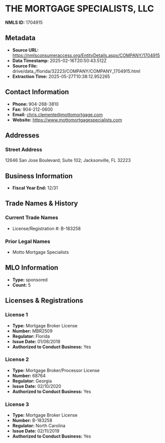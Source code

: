 # THE MORTGAGE SPECIALISTS, LLC

**NMLS ID:** 1704915

## Metadata
- **Source URL:** https://nmlsconsumeraccess.org/EntityDetails.aspx/COMPANY/1704915
- **Data Timestamp:** 2025-02-16T20:50:43.512Z
- **Source File:** drive/data_/florida/32223/COMPANY/COMPANY_1704915.html
- **Extraction Time:** 2025-05-27T10:38:12.952265

## Contact Information
- **Phone:** 904-268-3810
- **Fax:** 904-212-0600
- **Email:** chris.clemente@mottomortgage.com
- **Website:** https://www.mottomortgagespecialists.com

## Addresses
### Street Address
12646 San Jose Boulevard; Suite 102; Jacksonville, FL 32223

## Business Information
- **Fiscal Year End:** 12/31

## Trade Names & History
### Current Trade Names
- License/Registration #: B-183258

### Prior Legal Names
- Motto Mortgage Specialists

## MLO Information
- **Type:** sponsored
- **Count:** 5

## Licenses & Registrations

### License 1
- **Type:** Mortgage Broker License
- **Number:** MBR2509
- **Regulator:** Florida
- **Issue Date:** 01/08/2018
- **Authorized to Conduct Business:** Yes

### License 2
- **Type:** Mortgage Broker/Processor License
- **Number:** 68764
- **Regulator:** Georgia
- **Issue Date:** 02/10/2020
- **Authorized to Conduct Business:** Yes

### License 3
- **Type:** Mortgage Broker License
- **Number:** B-183258
- **Regulator:** North Carolina
- **Issue Date:** 02/11/2019
- **Authorized to Conduct Business:** Yes
